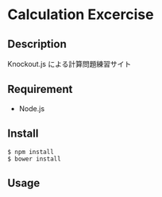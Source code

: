 # Calculation Excercise

## Description

Knockout.js による計算問題練習サイト

## Requirement

-   Node.js

## Install

    $ npm install
    $ bower install

## Usage
